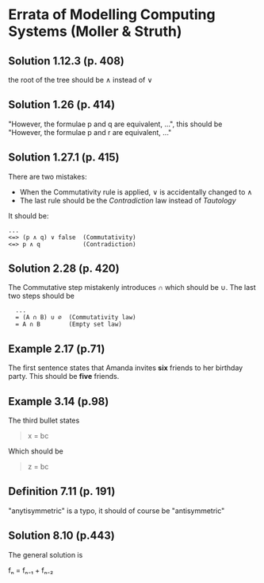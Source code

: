 Errata of Modelling Computing Systems (Moller & Struth)
======

Solution 1.12.3 (p. 408)
-------

the root of the tree should be ∧ instead of ∨

Solution 1.26 (p. 414)
-----

"However, the formulae p and q are equivalent, ...", this should be "However,
the formulae p and r are equivalent, ..."

Solution 1.27.1 (p. 415)
-------
There are two mistakes:

* When the Commutativity rule is applied, ∨ is accidentally changed to ∧
* The last rule should be the _Contradiction_ law instead of _Tautology_

It should be:

```
...
<=> (p ∧ q) ∨ false  (Commutativity)
<=> p ∧ q            (Contradiction)
```


Solution 2.28 (p. 420)
-------

The Commutative step mistakenly introduces ∩ which should be ∪. The last two steps should be

```
  ...
  = (A ∩ B) ∪ ∅  (Commutativity law)
  = A ∩ B        (Empty set law)
```


Example 2.17 (p.71)
------------

The first sentence states that Amanda invites **six** friends to her birthday party. This should be **five** friends.


Example 3.14 (p.98)
------------

The third bullet states

> x = bc

Which should be

> z = bc


Definition 7.11 (p. 191)
----------------
"anytisymmetric" is a typo, it should of course be "antisymmetric"


Solution 8.10 (p.443)
--------------
The general solution is

fₙ = fₙ₋₁ + fₙ₋₂
